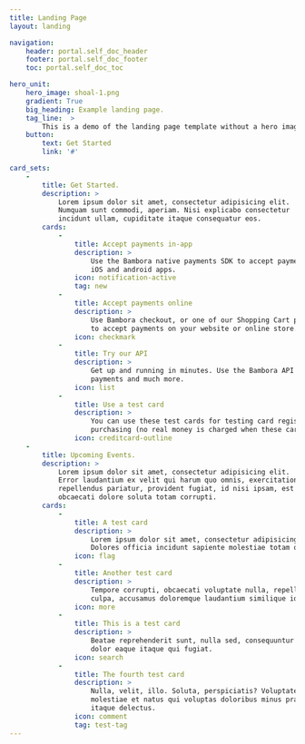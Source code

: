 ```yaml
---
title: Landing Page
layout: landing

navigation:
    header: portal.self_doc_header 
    footer: portal.self_doc_footer
    toc: portal.self_doc_toc

hero_unit:
    hero_image: shoal-1.png
    gradient: True
    big_heading: Example landing page.
    tag_line:  > 
        This is a demo of the landing page template without a hero image.
    button: 
        text: Get Started
        link: '#'

card_sets:
    -  
        title: Get Started.
        description: >
            Lorem ipsum dolor sit amet, consectetur adipisicing elit. 
            Numquam sunt commodi, aperiam. Nisi explicabo consectetur 
            incidunt ullam, cupiditate itaque consequatur eos. 
        cards:
            -                
                title: Accept payments in-app
                description: > 
                    Use the Bambora native payments SDK to accept payments in 
                    iOS and android apps.
                icon: notification-active
                tag: new
            -
                title: Accept payments online  
                description: > 
                    Use Bambora checkout, or one of our Shopping Cart plugins, 
                    to accept payments on your website or online store.
                icon: checkmark
            -
                title: Try our API 
                description: >
                    Get up and running in minutes. Use the Bambora API to make 
                    payments and much more.
                icon: list
            -
                title: Use a test card 
                description: >
                    You can use these test cards for testing card registration and 
                    purchasing (no real money is charged when these cards are used).
                icon: creditcard-outline
    -
        title: Upcoming Events.
        description: >
            Lorem ipsum dolor sit amet, consectetur adipisicing elit. 
            Error laudantium ex velit qui harum quo omnis, exercitationem 
            repellendus pariatur, provident fugiat, id nisi ipsam, est 
            obcaecati dolore soluta totam corrupti.
        cards:
            - 
                title: A test card
                description: > 
                    Lorem ipsum dolor sit amet, consectetur adipisicing elit. 
                    Dolores officia incidunt sapiente molestiae totam quisquam.
                icon: flag
            -
                title: Another test card
                description: > 
                    Tempore corrupti, obcaecati voluptate nulla, repellat labore 
                    culpa, accusamus doloremque laudantium similique id molestiae.
                icon: more
            -
                title: This is a test card
                description: >
                    Beatae reprehenderit sunt, nulla sed, consequuntur nesciunt 
                    dolor eaque itaque qui fugiat.
                icon: search
            -
                title: The fourth test card
                description: >
                    Nulla, velit, illo. Soluta, perspiciatis? Voluptate esse, 
                    molestiae et natus qui voluptas doloribus minus praesentium 
                    itaque delectus.
                icon: comment
                tag: test-tag
---
```


